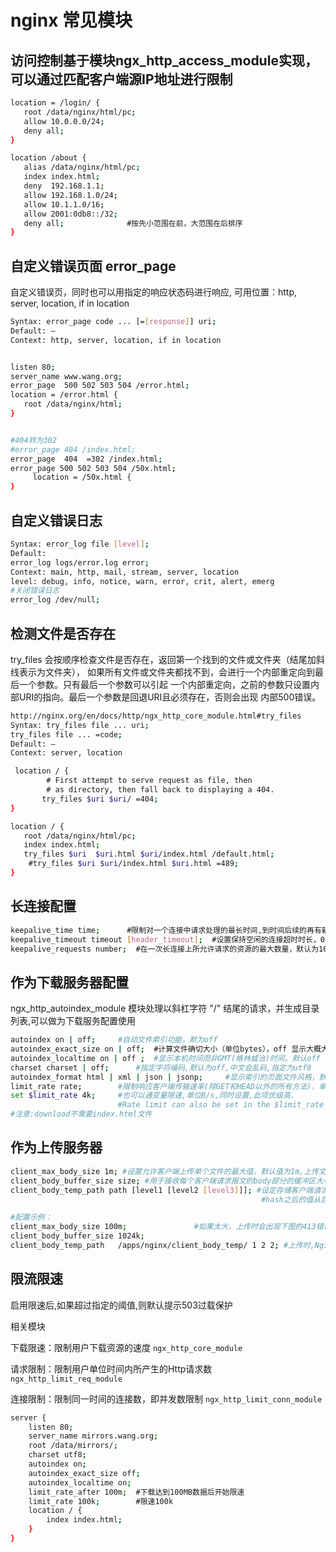# nginx 常见模块

## 访问控制基于模块ngx_http_access_module实现，可以通过匹配客户端源IP地址进行限制
```bash
location = /login/ {
   root /data/nginx/html/pc;
   allow 10.0.0.0/24;
   deny all;
}

location /about {
   alias /data/nginx/html/pc;
   index index.html;
   deny  192.168.1.1;
   allow 192.168.1.0/24;
   allow 10.1.1.0/16;
   allow 2001:0db8::/32;
   deny all;              #按先小范围在前，大范围在后排序
}

```

## 自定义错误页面 error_page

自定义错误页，同时也可以用指定的响应状态码进行响应, 可用位置：http, server, location, if in  location
```bash
Syntax: error_page code ... [=[response]] uri;
Default: —
Context: http, server, location, if in location


listen 80;
server_name www.wang.org;
error_page  500 502 503 504 /error.html;
location = /error.html {
   root /data/nginx/html;
}


#404转为302
#error_page 404 /index.html;
error_page  404  =302 /index.html; 
error_page 500 502 503 504 /50x.html;
     location = /50x.html {
}

```

## 自定义错误日志
```bash
Syntax: error_log file [level];
Default: 
error_log logs/error.log error;
Context: main, http, mail, stream, server, location
level: debug, info, notice, warn, error, crit, alert, emerg
#关闭错误日志
error_log /dev/null;
```

## 检测文件是否存在

try_files 会按顺序检查文件是否存在，返回第一个找到的文件或文件夹（结尾加斜线表示为文件夹），
如果所有文件或文件夹都找不到，会进行一个内部重定向到最后一个参数。只有最后一个参数可以引起
一个内部重定向，之前的参数只设置内部URI的指向。最后一个参数是回退URI且必须存在，否则会出现
内部500错误。

```bash
http://nginx.org/en/docs/http/ngx_http_core_module.html#try_files
Syntax: try_files file ... uri;
try_files file ... =code;
Default: —
Context: server, location

 location / {
        # First attempt to serve request as file, then
        # as directory, then fall back to displaying a 404.
       try_files $uri $uri/ =404;
}

location / {
   root /data/nginx/html/pc;
   index index.html;
   try_files $uri  $uri.html $uri/index.html /default.html;
    #try_files $uri $uri/index.html $uri.html =489;
}


```

## 长连接配置

```bash
keepalive_time time;      #限制对一个连接中请求处理的最长时间,到时间后续的再有新的请求会断开连接,默认1h
keepalive_timeout timeout [header_timeout];  #设置保持空闲的连接超时时长，0表示禁止长连接，默认为75s，通常配置在http字段作为站点全局配置
keepalive_requests number;  #在一次长连接上所允许请求的资源的最大数量，默认为1000次
```

##  作为下载服务器配置
ngx_http_autoindex_module 模块处理以斜杠字符 "/" 结尾的请求，并生成目录列表,可以做为下载服务配置使用

```bash
autoindex on | off;     #自动文件索引功能，默为off
autoindex_exact_size on | off;  #计算文件确切大小（单位bytes），off 显示大概大小（单位K、M)，默认on
autoindex_localtime on | off ;  #显示本机时间而非GMT(格林威治)时间，默认off
charset charset | off;      #指定字符编码,默认为off,中文会乱码,指定为utf8
autoindex_format html | xml | json | jsonp;     #显示索引的页面文件风格，默认html
limit_rate rate;        #限制响应客户端传输速率(除GET和HEAD以外的所有方法)，单位B/s,即bytes/second，默认值0,表示无限制,此指令由ngx_http_core_module提供
set $limit_rate 4k;     #也可以通变量限速,单位B/s,同时设置,此项优级高.
                        #Rate limit can also be set in the $limit_rate variable, however, since version 1.17.0, this method is not recommended:
#注意:download不需要index.html文件

```

## 作为上传服务器

```bash
client_max_body_size 1m; #设置允许客户端上传单个文件的最大值，默认值为1m,上传文件超过此值会出413错误
client_body_buffer_size size; #用于接收每个客户端请求报文的body部分的缓冲区大小;默认16k;超出此大小时，其将被暂存到磁盘上的由client_body_temp_path指令所定义的位置
client_body_temp_path path [level1 [level2 [level3]]]; #设定存储客户端请求报文的body部分的临时存储路径及子目录结构和数量，目录名为16进制的数字，使用
                                                        #hash之后的值从后往前截取1位、2位、2位作为目录名

#配置示例：
client_max_body_size 100m;               #如果太大，上传时会出现下图的413错误,注意:如果php上传,还需要修改php.ini的相关配置
client_body_buffer_size 1024k;
client_body_temp_path   /apps/nginx/client_body_temp/ 1 2 2; #上传时,Nginx会自动创建相关目录
```


## 限流限速
启用限速后,如果超过指定的阈值,则默认提示503过载保护

相关模块

下载限速：限制用户下载资源的速度
`ngx_http_core_module`

请求限制：限制用户单位时间内所产生的Http请求数
`ngx_http_limit_req_module`

连接限制：限制同一时间的连接数，即并发数限制
`ngx_http_limit_conn_module`

```bash
server {
    listen 80;
    server_name mirrors.wang.org;
    root /data/mirrors/;
    charset utf8;
    autoindex on;
    autoindex_exact_size off;
    autoindex_localtime on;
    limit_rate_after 100m;  #下载达到100MB数据后开始限速
    limit_rate 100k;        #限速100k
    location / {
        index index.html;
    }
}

```



